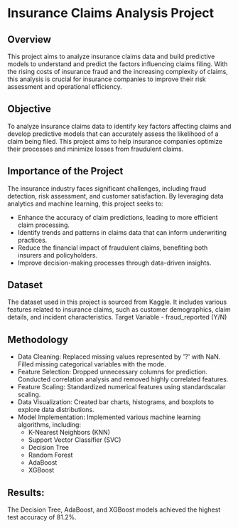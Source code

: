 # Insurance Claims Analysis Project

## Overview
This project aims to analyze insurance claims data and build predictive models to understand and predict the factors influencing claims filing. With the rising costs of insurance fraud and the increasing complexity of claims, this analysis is crucial for insurance companies to improve their risk assessment and operational efficiency.

## Objective
To analyze insurance claims data to identify key factors affecting claims and develop predictive models that can accurately assess the likelihood of a claim being filed. This project aims to help insurance companies optimize their processes and minimize losses from fraudulent claims.

## Importance of the Project
The insurance industry faces significant challenges, including fraud detection, risk assessment, and customer satisfaction. By leveraging data analytics and machine learning, this project seeks to:

- Enhance the accuracy of claim predictions, leading to more efficient claim processing.
- Identify trends and patterns in claims data that can inform underwriting practices.
- Reduce the financial impact of fraudulent claims, benefiting both insurers and policyholders.
- Improve decision-making processes through data-driven insights.

## Dataset
The dataset used in this project is sourced from Kaggle. It includes various features related to insurance claims, such as customer demographics, claim details, and incident characteristics.
Target Variable - fraud_reported (Y/N)

## Methodology
- Data Cleaning: Replaced missing values represented by '?' with NaN. Filled missing categorical variables with the mode.
- Feature Selection: Dropped unnecessary columns for prediction. Conducted correlation analysis and removed highly correlated features.
- Feature Scaling: Standardized numerical features using standardscalar scaling.
- Data Visualization: Created bar charts, histograms, and boxplots to explore data distributions.
- Model Implementation: Implemented various machine learning algorithms, including:
  - K-Nearest Neighbors (KNN)
  - Support Vector Classifier (SVC)
  - Decision Tree
  - Random Forest
  - AdaBoost
  - XGBoost
  
## Results:
The Decision Tree, AdaBoost, and XGBoost models achieved the highest test accuracy of 81.2%.
